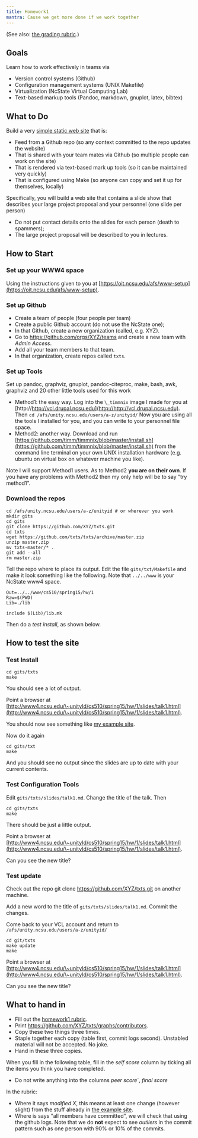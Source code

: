 ```yaml
---
title: Homework1
mantra: Cause we get more done if we work together
---
```


(See also: [the grading rubric](rubric1.html).)

## Goals 

Learn how to work effectively in teams via

+ Version control systems (Github)
+ Configuration management systems (UNIX Makefile)
+ Virtualization (NcState Virtual Computing Lab)
+ Text-based markup tools (Pandoc, markdown, gnuplot, latex, bibtex)

## What to Do 

Build a very [simple static web site][egsite] that is:

+ Feed from a Github repo (so any context committed to the repo updates the website)
+ That is shared with your team mates via Github (so multiple people can work on the site)
+ That is rendered via text-based mark up tools (so it can be maintained very quickly)
+ That is configured using Make (so anyone can copy and set it up for themselves, locally)

Specifically, you will build a web site that
contains a slide show that describes your large
project proposal and your personnel (one slide per
person)

+ Do not put contact details onto the slides for each person (death to spammers);
+ The large project proposal will be described to you in lectures.

[egsite]: http://www4.ncsu.edu/~tjmenzie/cs510/spring15/hw/1/slides/talk1.html "Example of site"

## How to Start 

### Set up your WWW4 space

Using the instructions given to you at 
[https://oit.ncsu.edu/afs/www-setup](https://oit.ncsu.edu/afs/www-setup).

### Set up Github

+ Create a team of people (four people per team)
+ Create a public Github account (do not use the NcState one);
+ In that Github, create a new organization (called, e.g. XYZ).
+ Go to https://github.com/orgs/XYZ/teams and create a new team with _Admin Access_.
+ Add all your team members to that team.
+ In that organization, create repos called   `txts`.
  
 

### Set up Tools

Set up pandoc, graphviz, gnuplot, pandoc-citeproc, make, bash, awk, graphviz and
20 other little tools used for this work

+ Method1: the easy way. Log into the  `\_timmnix` image I made for you at
  [http://http://vcl.drupal.ncsu.edu](http://http://vcl.drupal.ncsu.edu).  
  Then `cd /afs/unity.ncsu.edu/users/a-z/unityid/`
  Now you are using all the tools I installed for you, and you can write to
  your personnel file space.
+ Method2: another way. Download and run 
  [https://github.com/timm/timmnix/blob/master/install.sh](https://github.com/timm/timmnix/blob/master/install.sh)
  from the command line terminal
	on your own UNIX installation
  hardware  (e.g. ubuntu on virtual box
  on whatever machine you like). 

Note I will support Method1 users. As to Method2
**you are on their own**. If you
have any problems with Method2  then my only help will be to say "try method1".

### Download the repos

```
cd /afs/unity.ncsu.edu/users/a-z/unityid # or wherever you work
mkdir gits
cd gits
git clone https://github.com/XYZ/txts.git
cd txts
wget https://github.com/txts/txts/archive/master.zip
unzip master.zip
mv txts-master/* .
git add --all
rm master.zip
```

Tell the repo where to place its output. 
Edit the file `gits/txt/Makefile` and make it look something like the following.
Note that `../../www` is your NcState www4 space.

```
Out=../../www/cs510/spring15/hw/1
Raw=$(PWD)
Lib=./lib

include $(Lib)/lib.mk
```


Then do a _test install_, as shown below.

## How to test the site 

### Test Install

```
cd gits/txts
make
```

You should see a lot of output.

Point a browser at 
[http://www4.ncsu.edu/\~unityId/cs510/spring15/hw/1/slides/talk1.html](http://www4.ncsu.edu/\~unityId/cs510/spring15/hw/1/slides/talk1.html).

You should now see something like [my example site][egsite].

Now do it again

```
cd gits/txt
make
```

And you should see no output since the slides are up to date with your current contents.

### Test Configuration Tools

Edit `gits/txts/slides/talk1.md`. Change the title of the talk. Then

```
cd gits/txts
make
```

There should be just a little output.

Point a browser at 
[http://www4.ncsu.edu/\~unityId/cs510/spring15/hw/1/slides/talk1.html](http://www4.ncsu.edu/\~unityId/cs510/spring15/hw/1/slides/talk1.html).

Can you see the new title?

### Test update

Check out the repo git clone https://github.com/XYZ/txts.git on another machine.

Add a new word to the title of `gits/txts/slides/talk1.md`. Commit the changes.

Come back to your VCL account and return to `/afs/unity.ncsu.edu/users/a-z/unityid/`

```
cd git/txts
make update
make
```

Point a browser at 
[http://www4.ncsu.edu/\~unityId/cs510/spring15/hw/1/slides/talk1.html](http://www4.ncsu.edu/\~unityId/cs510/spring15/hw/1/slides/talk1.html).

Can you see the new title?


## What to hand in 

+ Fill out the [homework1 rubric](rubric1.html).
+ Print https://github.com/XYZ/txts/graphs/contributors.
+ Copy these two things three times.
+ Staple together each copy (table first, commit logs second). Unstabled
  material will not be accepted. No joke.
+ Hand in these three copies.

When you fill in the following table,
fill in the _self score_ column by ticking all the items
you think you have completed.

+ Do not write anything into the columns _peer score_`, _final score_


In the rubric:

+ Where it says _modified X_, this means at least one change (however slight)
  from the stuff already in [the example site][egsite].
+ Where is says "all members have committed", we will check that using
  the github logs. Note that we do **not** expect to see _outliers_ in the commit
  pattern such as one person with 90% or 10% of the commits.
  
 


